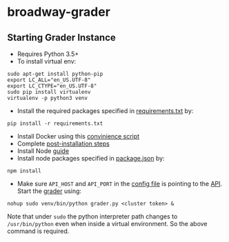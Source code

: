 # broadway-grader

## Starting Grader Instance
- Requires Python 3.5+
- To install virtual env:
```shell
sudo apt-get install python-pip
export LC_ALL="en_US.UTF-8"
export LC_CTYPE="en_US.UTF-8"
sudo pip install virtualenv
virtualenv -p python3 venv
```
- Install the required packages specified in [requirements.txt](requirements.txt) by:
```shell
pip install -r requirements.txt
```
- Install Docker using this [convinience script](https://get.docker.com/)
- Complete [post-installation steps](https://docs.docker.com/install/linux/linux-postinstall/)
- Install Node [guide](https://websiteforstudents.com/install-the-latest-node-js-and-nmp-packages-on-ubuntu-16-04-18-04-lts/)
- Install node packages specified in [package.json](package.json) by:
```shell
npm install
```
- Make sure `API_HOST` and `API_PORT` in the [config file](config.py) is pointing to the [API](https://github.com/illinois-cs241/broadway-api). Start the [grader](grader.py) using:
```shell
nohup sudo venv/bin/python grader.py <cluster token> &
```
Note that under `sudo` the python interpreter path changes to `/usr/bin/python` even when inside a virtual environment. So the above command is required.

